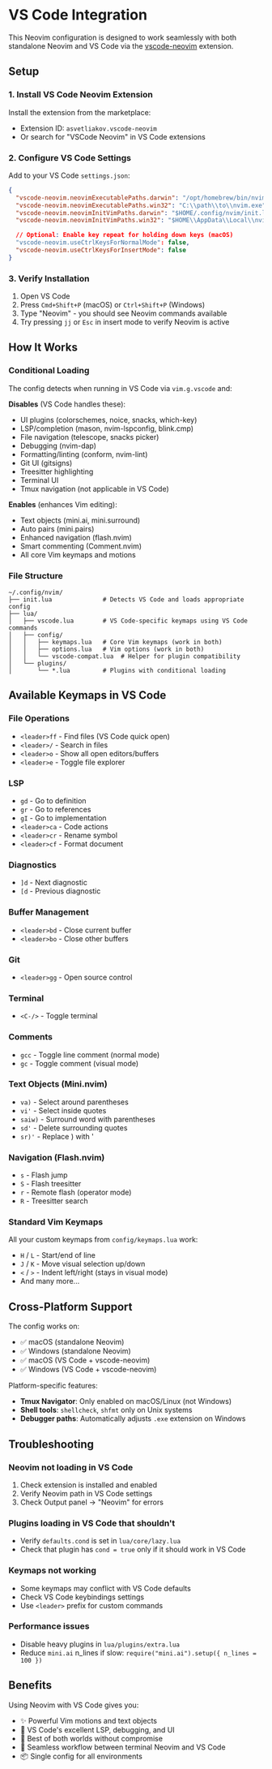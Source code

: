 # VS Code Integration

This Neovim configuration is designed to work seamlessly with both standalone Neovim and VS Code via the [vscode-neovim](https://github.com/vscode-neovim/vscode-neovim) extension.

## Setup

### 1. Install VS Code Neovim Extension

Install the extension from the marketplace:
- Extension ID: `asvetliakov.vscode-neovim`
- Or search for "VSCode Neovim" in VS Code extensions

### 2. Configure VS Code Settings

Add to your VS Code `settings.json`:

```json
{
  "vscode-neovim.neovimExecutablePaths.darwin": "/opt/homebrew/bin/nvim",
  "vscode-neovim.neovimExecutablePaths.win32": "C:\\path\\to\\nvim.exe",
  "vscode-neovim.neovimInitVimPaths.darwin": "$HOME/.config/nvim/init.lua",
  "vscode-neovim.neovimInitVimPaths.win32": "$HOME\\AppData\\Local\\nvim\\init.lua",

  // Optional: Enable key repeat for holding down keys (macOS)
  "vscode-neovim.useCtrlKeysForNormalMode": false,
  "vscode-neovim.useCtrlKeysForInsertMode": false
}
```

### 3. Verify Installation

1. Open VS Code
2. Press `Cmd+Shift+P` (macOS) or `Ctrl+Shift+P` (Windows)
3. Type "Neovim" - you should see Neovim commands available
4. Try pressing `jj` or `Esc` in insert mode to verify Neovim is active

## How It Works

### Conditional Loading

The config detects when running in VS Code via `vim.g.vscode` and:

**Disables** (VS Code handles these):
- UI plugins (colorschemes, noice, snacks, which-key)
- LSP/completion (mason, nvim-lspconfig, blink.cmp)
- File navigation (telescope, snacks picker)
- Debugging (nvim-dap)
- Formatting/linting (conform, nvim-lint)
- Git UI (gitsigns)
- Treesitter highlighting
- Terminal UI
- Tmux navigation (not applicable in VS Code)

**Enables** (enhances Vim editing):
- Text objects (mini.ai, mini.surround)
- Auto pairs (mini.pairs)
- Enhanced navigation (flash.nvim)
- Smart commenting (Comment.nvim)
- All core Vim keymaps and motions

### File Structure

```
~/.config/nvim/
├── init.lua              # Detects VS Code and loads appropriate config
├── lua/
│   ├── vscode.lua        # VS Code-specific keymaps using VS Code commands
│   ├── config/
│   │   ├── keymaps.lua   # Core Vim keymaps (work in both)
│   │   ├── options.lua   # Vim options (work in both)
│   │   └── vscode-compat.lua  # Helper for plugin compatibility
│   └── plugins/
│       └── *.lua         # Plugins with conditional loading
```

## Available Keymaps in VS Code

### File Operations
- `<leader>ff` - Find files (VS Code quick open)
- `<leader>/` - Search in files
- `<leader>o` - Show all open editors/buffers
- `<leader>e` - Toggle file explorer

### LSP
- `gd` - Go to definition
- `gr` - Go to references
- `gI` - Go to implementation
- `<leader>ca` - Code actions
- `<leader>cr` - Rename symbol
- `<leader>cf` - Format document

### Diagnostics
- `]d` - Next diagnostic
- `[d` - Previous diagnostic

### Buffer Management
- `<leader>bd` - Close current buffer
- `<leader>bo` - Close other buffers

### Git
- `<leader>gg` - Open source control

### Terminal
- `<C-/>` - Toggle terminal

### Comments
- `gcc` - Toggle line comment (normal mode)
- `gc` - Toggle comment (visual mode)

### Text Objects (Mini.nvim)
- `va)` - Select around parentheses
- `vi'` - Select inside quotes
- `saiw)` - Surround word with parentheses
- `sd'` - Delete surrounding quotes
- `sr)'` - Replace ) with '

### Navigation (Flash.nvim)
- `s` - Flash jump
- `S` - Flash treesitter
- `r` - Remote flash (operator mode)
- `R` - Treesitter search

### Standard Vim Keymaps
All your custom keymaps from `config/keymaps.lua` work:
- `H` / `L` - Start/end of line
- `J` / `K` - Move visual selection up/down
- `<` / `>` - Indent left/right (stays in visual mode)
- And many more...

## Cross-Platform Support

The config works on:
- ✅ macOS (standalone Neovim)
- ✅ Windows (standalone Neovim)
- ✅ macOS (VS Code + vscode-neovim)
- ✅ Windows (VS Code + vscode-neovim)

Platform-specific features:
- **Tmux Navigator**: Only enabled on macOS/Linux (not Windows)
- **Shell tools**: `shellcheck`, `shfmt` only on Unix systems
- **Debugger paths**: Automatically adjusts `.exe` extension on Windows

## Troubleshooting

### Neovim not loading in VS Code
1. Check extension is installed and enabled
2. Verify Neovim path in VS Code settings
3. Check Output panel → "Neovim" for errors

### Plugins loading in VS Code that shouldn't
- Verify `defaults.cond` is set in `lua/core/lazy.lua`
- Check that plugin has `cond = true` only if it should work in VS Code

### Keymaps not working
- Some keymaps may conflict with VS Code defaults
- Check VS Code keybindings settings
- Use `<leader>` prefix for custom commands

### Performance issues
- Disable heavy plugins in `lua/plugins/extra.lua`
- Reduce `mini.ai` n_lines if slow: `require("mini.ai").setup({ n_lines = 100 })`

## Benefits

Using Neovim with VS Code gives you:
- ✨ Powerful Vim motions and text objects
- 🚀 VS Code's excellent LSP, debugging, and UI
- 🎯 Best of both worlds without compromise
- 🔄 Seamless workflow between terminal Neovim and VS Code
- 📦 Single config for all environments

